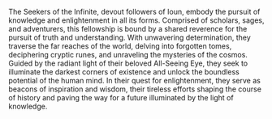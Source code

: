 The Seekers of the Infinite, devout followers of Ioun, embody the pursuit of knowledge and enlightenment in all its forms. Comprised of scholars, sages, and adventurers, this fellowship is bound by a shared reverence for the pursuit of truth and understanding. With unwavering determination, they traverse the far reaches of the world, delving into forgotten tomes, deciphering cryptic runes, and unraveling the mysteries of the cosmos. Guided by the radiant light of their beloved All-Seeing Eye, they seek to illuminate the darkest corners of existence and unlock the boundless potential of the human mind. In their quest for enlightenment, they serve as beacons of inspiration and wisdom, their tireless efforts shaping the course of history and paving the way for a future illuminated by the light of knowledge.